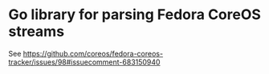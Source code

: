 # Go library for parsing Fedora CoreOS streams

See https://github.com/coreos/fedora-coreos-tracker/issues/98#issuecomment-683150940